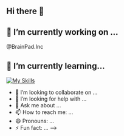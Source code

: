 ## Hi there 👋

## 🔭 I’m currently working on ...
@BrainPad.Inc
## 🌱 I’m currently learning...
[![My Skills](https://skillicons.dev/icons?i=js,ts,python,vue,django,docker,aws)](https://skillicons.dev)
- 👯 I’m looking to collaborate on ...
- 🤔 I’m looking for help with ...
- 💬 Ask me about ...
- 📫 How to reach me: ...
- 😄 Pronouns: ...
- ⚡ Fun fact: ...
-->
